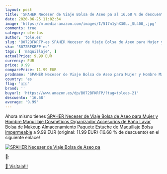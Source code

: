 ```yaml
---
layout: post
title: 'SPAHER Neceser de Viaje Bolsa de Aseo pa al 16.68 % de descuento'
date: 2020-06-25 11:02:34
image: 'https://m.media-amazon.com/images/I/517n1yhX30L._SL400_.jpg'
comments: true
category: ofertas
author: 'tole.es'
slug: 'B072BFKRFP-es SPAHER Neceser de Viaje Bolsa de Aseo para Mujer y Hombre...'
sku: 'B072BFKRFP-es'
tags: [ 'maquillaje', ]
actualPrice: 9.99 EUR
currency: EUR
price: 9.99
comparePrice: 11.99 EUR
prodname: 'SPAHER Neceser de Viaje Bolsa de Aseo para Mujer y Hombre Maquillaje Cosméticos Organizador Accesorios de Baño Lavar Bolsa de Makeup Almacenamiento Paquete Estuche de Maquillaje Bolsa Impermeable'
country: 'es'
flag: '🇪🇸'
brand: ''
buyurl: 'https://www.amazon.es/dp/B072BFKRFP/?tag=tolees-21'
descuento: '16.68'
average: '9.99'
---
```


Ahora mismo tienes [SPAHER Neceser de Viaje Bolsa de Aseo para Mujer y Hombre Maquillaje Cosméticos Organizador Accesorios de Baño Lavar Bolsa de Makeup Almacenamiento Paquete Estuche de Maquillaje Bolsa Impermeable](https://www.amazon.es/dp/B072BFKRFP/?tag=tolees-21) a 9.99 EUR (original: 11.99 EUR) (16.68 %  de descuento) en el siguiente enlace!

[![SPAHER Neceser de Viaje Bolsa de Aseo pa](https://m.media-amazon.com/images/I/517n1yhX30L._SL400_.jpg)](https://www.amazon.es/dp/B072BFKRFP/?tag=tolees-21)

🔎:


[🛒 Visítala!!!](https://www.amazon.es/dp/B072BFKRFP/?tag=tolees-21)
